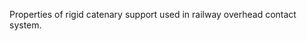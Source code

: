 Properties of rigid catenary support used in railway overhead contact system.

<!-- end of short definition -->

